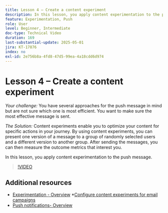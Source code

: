 ```yaml
---
title: Lesson 4 – Create a content experiment
description: In this lesson, you apply content experimentation to the push message.
feature: Experimentation, Push
role: User
level: Beginner, Intermediate
doc-type: Technical Video
duration: 169
last-substantial-update: 2025-05-01
jira: KT-17876
index: no
exl-id: 2e756b8a-4fd8-47d5-99ea-4a18cdd6d974
---
```

# Lesson 4 – Create a content experiment

*Your challenge:* You have several approaches for the push message in mind but are not sure which one is most efficient. You want to make sure the most effective message is sent. 

*The Solution:* Content experiments enable you to optimize your content for specific actions in your journey. By using content experiments, you can present one version of a message to a group of randomly selected users and a different version to another group. After sending the messages, you can then measure the outcome metrics that interest you.

In this lesson, you apply content experimentation to the push message.

>[!VIDEO](https://video.tv.adobe.com/v/3457924/?learn=on&enablevpops)

## Additional resources

* [Experimentation - Overview](/help/content-management/experimentation-overview.md)
*[Configure content experiments for email campaigns](/help/create-campaigns/content-experiments.md)
* [Push notifications- Overview](/help/channels/push-notifications-overview.md)

